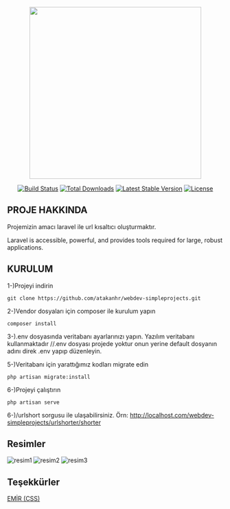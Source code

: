 <p align="center"><img src="https://res.cloudinary.com/dtfbvvkyp/image/upload/v1566331377/laravel-logolockup-cmyk-red.svg" width="400"></p>

<p align="center">
<a href="https://travis-ci.org/laravel/framework"><img src="https://travis-ci.org/laravel/framework.svg" alt="Build Status"></a>
<a href="https://packagist.org/packages/laravel/framework"><img src="https://poser.pugx.org/laravel/framework/d/total.svg" alt="Total Downloads"></a>
<a href="https://packagist.org/packages/laravel/framework"><img src="https://poser.pugx.org/laravel/framework/v/stable.svg" alt="Latest Stable Version"></a>
<a href="https://packagist.org/packages/laravel/framework"><img src="https://poser.pugx.org/laravel/framework/license.svg" alt="License"></a>
</p>

## PROJE HAKKINDA

Projemizin amacı laravel ile url kısaltıcı oluşturmaktır.


Laravel is accessible, powerful, and provides tools required for large, robust applications.

## KURULUM
1-)Projeyi indirin

    git clone https://github.com/atakanhr/webdev-simpleprojects.git

2-)Vendor dosyaları için composer ile kurulum yapın
    
    composer install
3-).env dosyasında veritabanı ayarlarınızı yapın. Yazılım veritabanı kullanmaktadır //.env dosyası projede yoktur onun yerine default dosyanın adını direk .env yapıp düzenleyin.


5-)Veritabanı için yarattığımız kodları migrate edin

    php artisan migrate:install
6-)Projeyi çalıştırın
    
    php artisan serve
6-)/urlshort sorgusu ile ulaşabilirsiniz. Örn: http://localhost.com/webdev-simpleprojects/urlshorter/shorter


## Resimler

![resim1](https://raw.githubusercontent.com/atakanhr/webdev-simpleprojects/master/urlshorter/github/images/image1.PNG)
![resim2](https://raw.githubusercontent.com/atakanhr/webdev-simpleprojects/master/urlshorter/github/images/image2.PNG)
![resim3](https://raw.githubusercontent.com/atakanhr/webdev-simpleprojects/master/urlshorter/github/images/image3.PNG)


## Teşekkürler
[EMİR (CSS)](https://github.com/emirkivrak)
